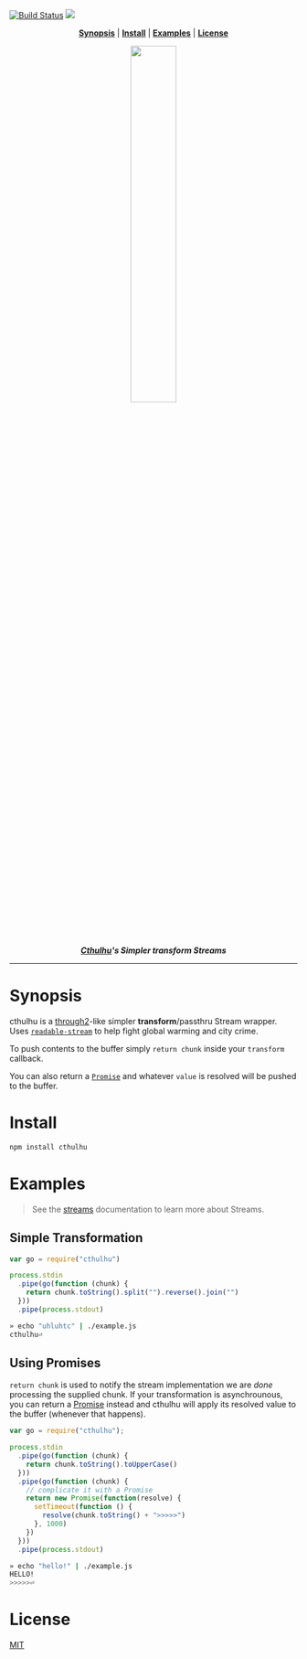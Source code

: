 [![Build Status][TravisLogo]][Travis] ![](https://img.shields.io/cocoapods/l/AFNetworking.svg)


<a name="cthulhu"></a>

<p align="center">
<b><a href="#synopsis">Synopsis</a></b>
|
<b><a href="#install">Install</a></b>
|
<b><a href="#examples">Examples</a></b>
|
<b><a href="#license">License</a></b>
</p>

<p align="center">
<a href="https://github.com/bucaran/cthulhu/blob/master/cthulhu">
<img width=40% src="https://cloud.githubusercontent.com/assets/8317250/7150097/26393d02-e351-11e4-8eff-eff06ceb44e4.png">
</a>
</p>

<p align="center">
<em><strong><a href="https://www.google.co.jp/search?q=cthulhu&client=safari&rls=en&biw=1276&bih=715&source=lnms&tbm=isch&sa=X&ei=QbEtVcq9I4G2mAXgvYDwAQ&ved=0CAYQ_AUoAQ">Cthulhu</a>'s Simpler transform Streams</strong></em>
</p>

<hr>


# Synopsis

cthulhu is a [through2](https://github.com/rvagg/through2)-like simpler **transform**/passthru Stream wrapper. Uses [`readable-stream`](https://github.com/iojs/readable-stream) to help fight global warming and city crime.

To push contents to the buffer simply `return chunk` inside your `transform` callback.

You can also return a [`Promise`](https://developer.mozilla.org/en/docs/Web/JavaScript/Reference/Global_Objects/Promise) and whatever `value` is resolved will be pushed to the buffer.

# Install

```sh
npm install cthulhu
```

# Examples


> See the [streams](https://nodejs.org/api/stream.html#stream_stream) documentation to learn more about Streams.

## Simple Transformation

```js
var go = require("cthulhu")

process.stdin
  .pipe(go(function (chunk) {
    return chunk.toString().split("").reverse().join("")
  }))
  .pipe(process.stdout)
```

```sh
» echo "uhluhtc" | ./example.js
cthulhu⏎
```

## Using Promises

`return chunk` is used to notify the stream implementation we are _done_ processing the supplied chunk. If your transformation is asynchrounous, you can return a [Promise](https://developer.mozilla.org/en/docs/Web/JavaScript/Reference/Global_Objects/Promise) instead and cthulhu will apply its resolved value to the buffer (whenever that happens).

```js
var go = require("cthulhu");

process.stdin
  .pipe(go(function (chunk) {
    return chunk.toString().toUpperCase()
  }))
  .pipe(go(function (chunk) {
    // complicate it with a Promise
    return new Promise(function(resolve) {
      setTimeout(function () {
        resolve(chunk.toString() + ">>>>>")
      }, 1000)
    })
  }))
  .pipe(process.stdout)

```

```sh
» echo "hello!" | ./example.js
HELLO!
>>>>>⏎
```

# License

[MIT](http://opensource.org/licenses/MIT)

[TravisLogo]: https://travis-ci.org/bucaran/cthulhu.svg?branch=master

[Travis]: https://travis-ci.org/bucaran/cthulhu
